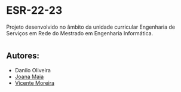 # ESR-22-23

Projeto desenvolvido no âmbito da unidade curricular Engenharia de Serviços em Rede do Mestrado em Engenharia Informática.

#

## **Autores**:
- Danilo Oliveira
- [Joana Maia](https://github.com/marshaia)
- [Vicente Moreira](https://github.com/VicShadow)